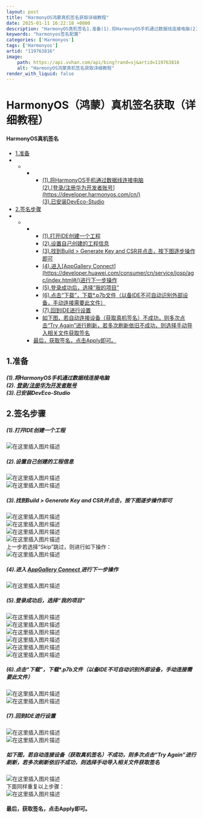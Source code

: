 ```yaml
---
layout: post
title: "HarmonyOS鸿蒙真机签名获取详细教程"
date: 2025-01-11 16:22:18 +0800
description: "HarmonyOS真机签名1.准备(1).将HarmonyOS手机通过数据线连接电脑(2).[登录/"
keywords: "harmonyos签名配置"
categories: ['Harmonyos']
tags: ['Harmonyos']
artid: "119763816"
image:
    path: https://api.vvhan.com/api/bing?rand=sj&artid=119763816
    alt: "HarmonyOS鸿蒙真机签名获取详细教程"
render_with_liquid: false
---
```


<div class="blog-content-box">
 <div class="article-header-box">
  <div class="article-header">
   <div class="article-title-box">
    <h1 class="title-article" id="articleContentId">
     HarmonyOS（鸿蒙）真机签名获取（详细教程）
    </h1>
   </div>
  </div>
 </div>
 <article class="baidu_pl">
  <div class="article_content clearfix" id="article_content">
   <link href="../../assets/css/kdoc_html_views-1a98987dfd.css" rel="stylesheet"/>
   <link href="../../assets/css/ck_htmledit_views-704d5b9767.css" rel="stylesheet"/>
   <div class="markdown_views prism-atom-one-dark" id="content_views">
    <svg style="display: none;" xmlns="http://www.w3.org/2000/svg">
     <path d="M5,0 0,2.5 5,5z" id="raphael-marker-block" stroke-linecap="round" style="-webkit-tap-highlight-color: rgba(0, 0, 0, 0);">
     </path>
    </svg>
    <p>
    </p>
    <div class="toc">
     <h4>
      HarmonyOS真机签名
     </h4>
     <ul>
      <li>
       <a href="#1_1" rel="nofollow">
        1.准备
       </a>
      </li>
      <li>
       <ul>
        <li>
         <ul>
          <li>
           <ul>
            <li>
             <a href="#1HarmonyOSbr2httpsdeveloperharmonyoscomcnbr3DevEcoStudio_2" rel="nofollow">
              (1).将HarmonyOS手机通过数据线连接电脑
              <br/>
              (2).[登录/注册华为开发者账号](https://developer.harmonyos.com/cn/)
              <br/>
              (3).已安装DevEco-Studio
             </a>
            </li>
           </ul>
          </li>
         </ul>
        </li>
       </ul>
      </li>
      <li>
       <a href="#2_4" rel="nofollow">
        2.签名步骤
       </a>
      </li>
      <li>
       <ul>
        <li>
         <ul>
          <li>
           <ul>
            <li>
             <a href="#1IDE_5" rel="nofollow">
              (1).打开IDE创建一个工程
             </a>
            </li>
            <li>
             <a href="#2_7" rel="nofollow">
              (2).设置自己创建的工程信息
             </a>
            </li>
            <li>
             <a href="#3Build__Generate_Key_and_CSR_10" rel="nofollow">
              (3).找到Build &gt; Generate Key and CSR并点击，按下图逐步操作即可
             </a>
            </li>
            <li>
             <a href="#4AppGallery_Connecthttpsdeveloperhuaweicomconsumercnservicejospagcindexhtml_17" rel="nofollow">
              (4).进入[AppGallery Connect](https://developer.huawei.com/consumer/cn/service/josp/agc/index.html#/)进行下一步操作
             </a>
            </li>
            <li>
             <a href="#5_19" rel="nofollow">
              (5).登录成功后，选择“我的项目”
             </a>
            </li>
            <li>
             <a href="#6p7bIDE_26" rel="nofollow">
              (6).点击“下载”，下载*.p7b文件（以备IDE不可自动识别外部设备，手动连接需要此文件）
             </a>
            </li>
            <li>
             <a href="#7IDE_29" rel="nofollow">
              (7).回到IDE进行设置
             </a>
            </li>
            <li>
             <a href="#Try_Again_32" rel="nofollow">
              如下图，若自动连接设备（获取真机签名）不成功，则多次点击“Try Again”进行刷新，若多次刷新依旧不成功，则选择手动导入相关文件获取签名
             </a>
            </li>
           </ul>
          </li>
          <li>
           <a href="#Apply_36" rel="nofollow">
            最后，获取签名，点击Apply即可。
           </a>
          </li>
         </ul>
        </li>
       </ul>
      </li>
     </ul>
    </div>
    <p>
    </p>
    <h2>
     <a id="1_1">
     </a>
     1.准备
    </h2>
    <h5>
     <a id="1HarmonyOSbr2httpsdeveloperharmonyoscomcnbr3DevEcoStudio_2">
     </a>
     (1).将HarmonyOS手机通过数据线连接电脑
     <br/>
     (2).
     <a href="https://developer.harmonyos.com/cn/" rel="nofollow">
      登录/注册华为开发者账号
     </a>
     <br/>
     (3).已安装DevEco-Studio
    </h5>
    <h2>
     <a id="2_4">
     </a>
     2.签名步骤
    </h2>
    <h5>
     <a id="1IDE_5">
     </a>
     (1).打开IDE创建一个工程
    </h5>
    <p>
     <img alt="在这里插入图片描述" src="https://i-blog.csdnimg.cn/blog_migrate/da7fa3c6c0919cec86b4a747d9e79326.png#pic_center"/>
    </p>
    <h5>
     <a id="2_7">
     </a>
     (2).设置自己创建的工程信息
    </h5>
    <p>
     <img alt="在这里插入图片描述" src="https://i-blog.csdnimg.cn/blog_migrate/29c1c3c19ddfaac67d86b4f3d6a3f6b4.png#pic_center">
      <br/>
      <img alt="在这里插入图片描述" src="https://i-blog.csdnimg.cn/blog_migrate/bbb1688a506ef103db4a6c91aa885c24.png#pic_center"/>
     </img>
    </p>
    <h5>
     <a id="3Build__Generate_Key_and_CSR_10">
     </a>
     (3).找到Build &gt; Generate Key and CSR并点击，按下图逐步操作即可
    </h5>
    <p>
     <img alt="在这里插入图片描述" src="https://i-blog.csdnimg.cn/blog_migrate/dfea4d2add5567ae4294e32745037ff9.png#pic_center">
      <br/>
      <img alt="在这里插入图片描述" src="https://i-blog.csdnimg.cn/blog_migrate/ab8a1f35a3a3556c8f24fff5bf0a312b.png#pic_center">
       <br/>
       <img alt="在这里插入图片描述" src="https://i-blog.csdnimg.cn/blog_migrate/c590a420547ac5464c0bb86554dceede.png#pic_center">
        <br/>
        <img alt="在这里插入图片描述" src="https://i-blog.csdnimg.cn/blog_migrate/65e61f5ff2fd1bb88cca6b9e7e34bd82.png#pic_center">
         <br/>
         上一步若选择“Skip”跳过，则进行如下操作：
         <br/>
         <img alt="在这里插入图片描述" src="https://i-blog.csdnimg.cn/blog_migrate/07a9684b3751f278298765930bb6ce65.png#pic_center"/>
        </img>
       </img>
      </img>
     </img>
    </p>
    <h5>
     <a id="4AppGallery_Connecthttpsdeveloperhuaweicomconsumercnservicejospagcindexhtml_17">
     </a>
     (4).进入
     <a href="https://developer.huawei.com/consumer/cn/service/josp/agc/index.html#/" rel="nofollow">
      AppGallery Connect
     </a>
     进行下一步操作
    </h5>
    <p>
     <img alt="在这里插入图片描述" src="https://i-blog.csdnimg.cn/blog_migrate/36aba1e8d165da619eac15d77f904c19.png#pic_center"/>
    </p>
    <h5>
     <a id="5_19">
     </a>
     (5).登录成功后，选择“我的项目”
    </h5>
    <p>
     <img alt="在这里插入图片描述" src="https://i-blog.csdnimg.cn/blog_migrate/317a85736304557eff69b3cf33178678.png#pic_center"/>
     <br/>
     <img alt="在这里插入图片描述" src="https://i-blog.csdnimg.cn/blog_migrate/cfeb1ae4209bd5732f2d633d7dfb53ce.png#pic_center"/>
     <br/>
     <img alt="在这里插入图片描述" src="https://i-blog.csdnimg.cn/blog_migrate/649ed1f1b72930037b82464b627c2097.png#pic_center"/>
     <br/>
     <img alt="在这里插入图片描述" src="https://i-blog.csdnimg.cn/blog_migrate/6fdd19a93049934d6c29fe36a75deaaa.png#pic_center"/>
     <br/>
     <img alt="在这里插入图片描述" src="https://i-blog.csdnimg.cn/blog_migrate/1b6309d2bb318a4ae1dbb3fbb2a96124.png#pic_center"/>
     <br/>
     <img alt="在这里插入图片描述" src="https://i-blog.csdnimg.cn/blog_migrate/51c96a504d87759bcc152122c0a2a0bb.png#pic_center"/>
    </p>
    <h5>
     <a id="6p7bIDE_26">
     </a>
     (6).点击“下载”，下载*.p7b文件（以备IDE不可自动识别外部设备，手动连接需要此文件）
    </h5>
    <p>
     <img alt="在这里插入图片描述" src="https://i-blog.csdnimg.cn/blog_migrate/e907e6e25a0edad93990a038be016e99.png#pic_center"/>
     <br/>
     <img alt="在这里插入图片描述" src="https://i-blog.csdnimg.cn/blog_migrate/e03a624917e4d1793c1517eea2a5aa4d.png#pic_center"/>
    </p>
    <h5>
     <a id="7IDE_29">
     </a>
     (7).回到IDE进行设置
    </h5>
    <p>
     <img alt="在这里插入图片描述" src="https://i-blog.csdnimg.cn/blog_migrate/85155e69608c465f6b68c013028c470a.png#pic_center"/>
     <br/>
     <img alt="在这里插入图片描述" src="https://i-blog.csdnimg.cn/blog_migrate/fb25258984c4bb9baefa22142199bdd0.png#pic_center"/>
    </p>
    <h5>
     <a id="Try_Again_32">
     </a>
     如下图，若自动连接设备（获取真机签名）不成功，则多次点击“Try Again”进行刷新，若多次刷新依旧不成功，则选择手动导入相关文件获取签名
    </h5>
    <p>
     <img alt="在这里插入图片描述" src="https://i-blog.csdnimg.cn/blog_migrate/5381ab1ff307ced72f1027b176e5d53e.png#pic_center"/>
     <br/>
     下面同样重复以上步骤：
     <br/>
     <img alt="在这里插入图片描述" src="https://i-blog.csdnimg.cn/blog_migrate/0b4ee954ea83f8c5e2079f300b682b76.png#pic_center"/>
    </p>
    <h4>
     <a id="Apply_36">
     </a>
     最后，获取签名，点击Apply即可。
    </h4>
   </div>
   <link href="../../assets/css/markdown_views-a5d25dd831.css" rel="stylesheet"/>
   <link href="../../assets/css/style-e504d6a974.css" rel="stylesheet"/>
  </div>
 </article>
 <p alt="68747470733a2f2f626c6f672e:6373646e2e6e65742f436f6f6c5f627265657a655f62696e2f:61727469636c652f64657461696c732f313139373633383136" class_="artid" style="display:none">
 </p>
</div>


